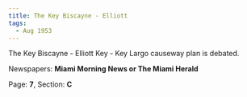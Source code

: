 ```yaml
---  
title: The Key Biscayne - Elliott  
tags:  
  - Aug 1953  
---  
```

  
The Key Biscayne - Elliott Key - Key Largo causeway plan is debated.  
  
Newspapers: **Miami Morning News or The Miami Herald**  
  
Page: **7**, Section: **C** 
